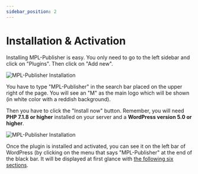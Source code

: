 ```yaml
---
sidebar_position: 2
---
```


# Installation & Activation

Installing MPL-Publisher is easy. You only need to go to the left sidebar and click on "Plugins". Then click on "Add new".

![MPL-Publisher Installation](/img/docs/installation.jpeg)

You have to type "MPL-Publisher" in the search bar placed on the upper right of the page. You will see an "M" as the main logo which will be shown (in white color with a reddish background).

Then you have to click the "Install now" button. Remember, you will need **PHP 7.1.8 or higher** installed on your server and a **WordPress version 5.0 or higher**.

![MPL-Publisher Installation](/img/docs/installation-2.jpeg)

Once the plugin is installed and activated, you can see it on the left bar of WordPress (by clicking on the menu that says "MPL-Publisher" at the end of the black bar. It will be displayed at first glance with [the following six sections](getting-started).
